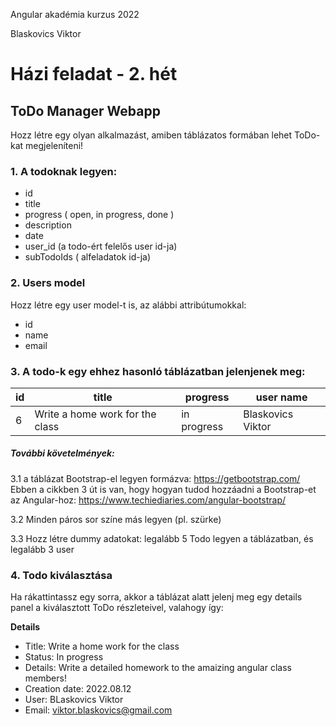 Angular akadémia kurzus 2022

Blaskovics Viktor

# Házi feladat - 2. hét

## ToDo Manager Webapp

Hozz létre egy olyan alkalmazást, amiben táblázatos formában lehet ToDo-kat megjeleníteni!

### 1. A todoknak legyen:
- id 
- title
- progress ( open, in progress, done )
- description
- date
- user_id (a todo-ért felelős user id-ja)
- subTodoIds ( alfeladatok id-ja)

### 2. Users model

Hozz létre egy user model-t is, az alábbi attribútumokkal:

- id
- name
- email

### 3. A todo-k egy ehhez hasonló táblázatban jelenjenek meg:

|id|title|progress|user name|
|--|-----|----|---------|
|6|Write a home work for the class|in progress|Blaskovics Viktor|

##### További követelmények:
3.1 a táblázat Bootstrap-el legyen formázva: https://getbootstrap.com/
Ebben a cikkben 3 út is van, hogy hogyan tudod hozzáadni a Bootstrap-et az Angular-hoz: https://www.techiediaries.com/angular-bootstrap/

3.2 Minden páros sor színe más legyen (pl. szürke)

3.3 Hozz létre dummy adatokat: legalább 5 Todo legyen a táblázatban, és legalább 3 user 

### 4. Todo kiválasztása
Ha rákattintassz egy sorra, akkor a táblázat alatt jelenj meg egy details panel a kiválasztott ToDo részleteivel, valahogy így:

**Details**

- Title: Write a home work for the class
- Status: In progress
- Details: Write a detailed homework to the amaizing angular class members!
- Creation date: 2022.08.12
- User: BLaskovics Viktor
- Email: viktor.blaskovics@gmail.com

